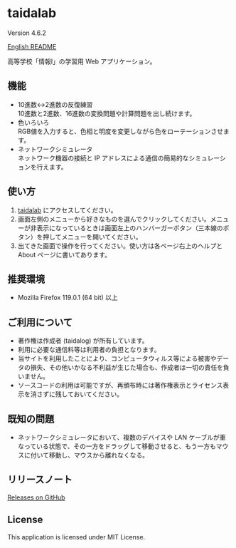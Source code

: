 # taidalab

Version 4.6.2

[English README](README.md)

高等学校「情報&#8544;」の学習用 Web アプリケーション。


## 機能

- 10進数↔2進数の反復練習  
    10進数と2進数、16進数の変換問題や計算問題を出し続けます。
- 色いろいろ  
    RGB値を入力すると、色相と明度を変更しながら色をローテーションさせます。
- ネットワークシミュレータ  
    ネットワーク機器の接続と IP アドレスによる通信の簡易的なシミュレーションを行えます。


## 使い方

1. [taidalab](https://taidalog.cloudfree.jp/) にアクセスしてください。
1. 画面左側のメニューから好きなものを選んでクリックしてください。メニューが非表示になっているときは画面左上のハンバーガーボタン（三本線のボタン）を押してメニューを開いてください。
1. 出てきた画面で操作を行ってください。使い方は各ページ右上のヘルプと About ページに書いてあります。


## 推奨環境

- Mozilla Firefox 119.0.1 (64 bit) 以上


## ご利用について

- 著作権は作成者 (taidalog) が所有しています。
- 利用に必要な通信料等は利用者の負担となります。
- 当サイトを利用したことにより、コンピュータウィルス等による被害やデータの損失、その他いかなる不利益が生じた場合も、作成者は一切の責任を負いません。
- ソースコードの利用は可能ですが、再頒布時には著作権表示とライセンス表示を消さずに残しておいてください。


## 既知の問題

- ネットワークシミュレータにおいて、複数のデバイスや LAN ケーブルが重なっている状態で、その一方をドラッグして移動させると、もう一方もマウスに付いて移動し、マウスから離れなくなる。


## リリースノート

[Releases on GitHub](https://github.com/taidalog/taidalab/releases)


## License

This application is licensed under MIT License.
